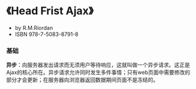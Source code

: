 # 《Head Frist Ajax》
* by R.M.Riordan
* ISBN 978-7-5083-8791-8

### 基础
**异步**：向服务器发出请求而无须用户等待响应，这就叫做一个异步请求。这正是Ajax的核心所在。异步请求允许同时发生多件事情；只有web页面中需要修改的部分才会更新；在服务器向浏览器返回数据期间页面不是冻结的。